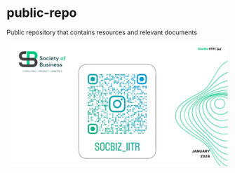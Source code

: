 # public-repo
Public repository that contains resources and relevant documents

![img1](https://github.com/socbiz-iitr/public-repo/blob/main/media/socbiz_slide1.png)
